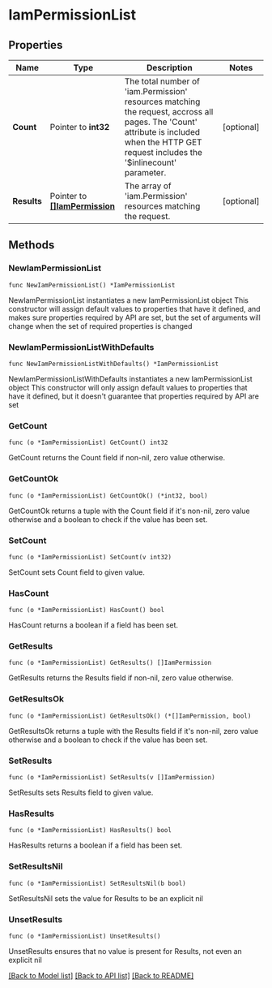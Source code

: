 # IamPermissionList

## Properties

Name | Type | Description | Notes
------------ | ------------- | ------------- | -------------
**Count** | Pointer to **int32** | The total number of &#39;iam.Permission&#39; resources matching the request, accross all pages. The &#39;Count&#39; attribute is included when the HTTP GET request includes the &#39;$inlinecount&#39; parameter. | [optional] 
**Results** | Pointer to [**[]IamPermission**](IamPermission.md) | The array of &#39;iam.Permission&#39; resources matching the request. | [optional] 

## Methods

### NewIamPermissionList

`func NewIamPermissionList() *IamPermissionList`

NewIamPermissionList instantiates a new IamPermissionList object
This constructor will assign default values to properties that have it defined,
and makes sure properties required by API are set, but the set of arguments
will change when the set of required properties is changed

### NewIamPermissionListWithDefaults

`func NewIamPermissionListWithDefaults() *IamPermissionList`

NewIamPermissionListWithDefaults instantiates a new IamPermissionList object
This constructor will only assign default values to properties that have it defined,
but it doesn't guarantee that properties required by API are set

### GetCount

`func (o *IamPermissionList) GetCount() int32`

GetCount returns the Count field if non-nil, zero value otherwise.

### GetCountOk

`func (o *IamPermissionList) GetCountOk() (*int32, bool)`

GetCountOk returns a tuple with the Count field if it's non-nil, zero value otherwise
and a boolean to check if the value has been set.

### SetCount

`func (o *IamPermissionList) SetCount(v int32)`

SetCount sets Count field to given value.

### HasCount

`func (o *IamPermissionList) HasCount() bool`

HasCount returns a boolean if a field has been set.

### GetResults

`func (o *IamPermissionList) GetResults() []IamPermission`

GetResults returns the Results field if non-nil, zero value otherwise.

### GetResultsOk

`func (o *IamPermissionList) GetResultsOk() (*[]IamPermission, bool)`

GetResultsOk returns a tuple with the Results field if it's non-nil, zero value otherwise
and a boolean to check if the value has been set.

### SetResults

`func (o *IamPermissionList) SetResults(v []IamPermission)`

SetResults sets Results field to given value.

### HasResults

`func (o *IamPermissionList) HasResults() bool`

HasResults returns a boolean if a field has been set.

### SetResultsNil

`func (o *IamPermissionList) SetResultsNil(b bool)`

 SetResultsNil sets the value for Results to be an explicit nil

### UnsetResults
`func (o *IamPermissionList) UnsetResults()`

UnsetResults ensures that no value is present for Results, not even an explicit nil

[[Back to Model list]](../README.md#documentation-for-models) [[Back to API list]](../README.md#documentation-for-api-endpoints) [[Back to README]](../README.md)


